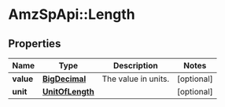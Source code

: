 # AmzSpApi::Length

## Properties
Name | Type | Description | Notes
------------ | ------------- | ------------- | -------------
**value** | [**BigDecimal**](BigDecimal.md) | The value in units. | [optional] 
**unit** | [**UnitOfLength**](UnitOfLength.md) |  | [optional] 

